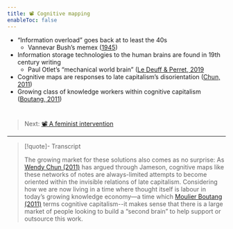 ```yaml
---
title: 📽️ Cognitive mapping
enableToc: false
---
```


* “Information overload” goes back at to least the 40s
  * Vannevar Bush’s memex ([1945](References/Bush,%201945.md)) 
* Information storage technologies to the human brains are found in 19th century writing
  * Paul Otlet’s “mechanical world brain” ([Le Deuff & Perret, 2019](References/Le%20Deuff%20&%20Perret,%202019.md) 
* Cognitive maps are responses to late capitalism’s disorientation ([Chun, 2011](References/Chun,%202011.md))
* Growing class of knowledge workers within cognitive capitalism ([Boutang, 2011](References/Boutang,%202011.md))

# 

 > 
 > Next: [📽️ A feminist intervention](pr7%20A%20feminist%20intervention.md)

---

 > 
 > \[!quote\]- Transcript
 > 
 > The growing market for these solutions also comes as no surprise: As [Wendy Chun (2011)](References/Chun,%202011.md) has argued through Jameson, cognitive maps like these networks of notes are always-limited attempts to become oriented within the invisible relations of late capitalism. Considering how we are now living in a time where thought itself is labour in today’s growing knowledge economy—a time which [Moulier Boutang (2011)](References/Boutang,%202011.md) terms cognitive capitalism--it makes sense that there is a large market of people looking to build a “second brain” to help support or outsource this work.

